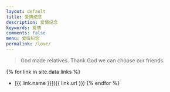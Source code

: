 ```yaml
---
layout: default
title: 爱情纪念
description: 爱情纪念
keywords: 爱情
comments: false
menu: 爱情纪念
permalink: /love/
---
```


> God made relatives. Thank God we can choose our friends.

{% for link in site.data.links %}
* [{{ link.name }}]({{ link.url }})
{% endfor %}
